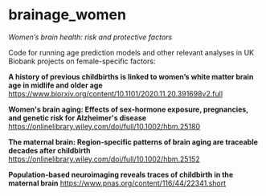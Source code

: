 # brainage_women
_Women’s brain health: risk and protective factors_

Code for running age prediction models and other relevant analyses in UK Biobank projects on female-specific factors:

**A history of previous childbirths is linked to women’s white matter brain age in midlife and older age**
https://www.biorxiv.org/content/10.1101/2020.11.20.391698v2.full

**Women's brain aging: Effects of sex‐hormone exposure, pregnancies, and genetic risk for Alzheimer's disease**
https://onlinelibrary.wiley.com/doi/full/10.1002/hbm.25180

**The maternal brain: Region‐specific patterns of brain aging are traceable decades after childbirth**
https://onlinelibrary.wiley.com/doi/full/10.1002/hbm.25152

**Population-based neuroimaging reveals traces of childbirth in the maternal brain**
https://www.pnas.org/content/116/44/22341.short

